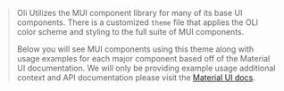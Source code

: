 > Oli Utilizes the MUI component library for many of its base UI components. 
> There is a customized `theme` file that applies the OLI color scheme and styling to the full suite of MUI components.
> 
> Below you will see MUI components using this theme along with usage examples for each major component based off of the Material UI documentation. 
> We will only be providing example usage additional context and API documentation please visit the [Material UI docs](https://mui.com/material-ui/getting-started/overview/). 
